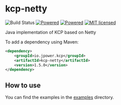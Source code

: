 # kcp-netty

![Build Status][1] [![Powered][3]][4] [![Powered][5]][6] [![MIT licensed][7]][8]

Java implementation of KCP based on Netty

To add a dependency using Maven:
```xml
<dependency>
    <groupId>io.jpower.kcp</groupId>
    <artifactId>kcp-netty</artifactId>
    <version>1.5.0</version>
</dependency>
```

## How to use
You can find the examples in the [examples][20] directory.

[1]: https://github.com/szhnet/kcp-netty/actions/workflows/maven.yml/badge.svg
[3]: https://img.shields.io/badge/KCP-Powered-blue.svg
[4]: https://github.com/skywind3000/kcp
[5]: https://img.shields.io/badge/Netty-Powered-blue.svg
[6]: https://netty.io
[7]: https://img.shields.io/badge/license-MIT-yellow.svg
[8]: https://github.com/szhnet/kcp-netty/blob/master/LICENSE
[20]: https://github.com/szhnet/kcp-netty/tree/master/kcp-example/src/main/java/io/jpower/kcp/example
